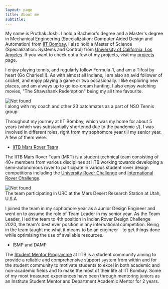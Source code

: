 ```yaml
---
layout: page
title: About me
subtitle: 
---
```


My name is Pruthak Joshi. I hold a Bachelor's degree and a Master's degree in Mechanical Engineering (Specialization: Computer Aided Design and Automation) from [IIT Bombay](https://www.iitb.ac.in/). I also hold a Master of Science (Specialization: Systems and Control) from [University of California, Los Angeles](https://www.ucla.edu/). If you want to check out a few of my projects, visit my [projects](https://pruthakjoshi.github.io/projects/) page. 

I enjoy playing tennis, and regularly follow Formula-1, and am a Tifosi by heart (Go Charles!!!). As with almost all Indians, I am also an avid follower of cricket, and enjoy playing a game or two occasionally. I like exploring new places, and am always up to go ice-cream hunting. I also enjoy watching movies, "The Shawshank Redemption" being my all time favourite.

<div class="text-center">
	<img src="{{ 'assets/img/tennis.jpeg' | relative_url }}" alt="Not found" />
	<figcaption>I along with my coach and other 23 batchmates as a part of NSO Tennis group</figcaption>
</div>

Throughout my journey at IIT Bombay, which was my home for about 5 years (which was substantially shortened due to the pandemic :/), I was involved in different roles, right from my sophomore year till my senior year. A few of them were:

- [IITB Mars Rover Team](https://iitbmartian.github.io/)

The IITB Mars Rover Team (MRT) is a student technical team consisting of 40+ members from various disciplines at IITB working towards developing a semi-autonomous rover to participate in various student rover design competitions including the [University Rover Challenge](https://urc.marssociety.org/) and [International Rover Challenge](https://roverchallenge.org/). 

<div class="text-center">
	<img src="{{ 'assets/img/mrt.JPG' | relative_url }}" alt="Not found" />
	<figcaption>The team participating in URC at the Mars Desert Research Station at Utah, U.S.A</figcaption>
</div>
 
I joined the team in my sophomore year as a Junior Design Engineer and went on to assume the role of Team Leader in my senior year. As the Team Leader, I led the team to 4th position in Indian Rover Design Challenge 2020, the team's best ever position in any international competition. Being in the team taught me what it means to be an engineer - to get things done while optimising the use of available resources.

- ISMP and DAMP 

The [Student Mentor Programme](https://smp.gymkhana.iitb.ac.in/index.html) at IITB is a student community aiming to provide a reliable and comprehensive support system from within and for the student community to motivate students to excel in both academic and non-academic fields and to make the most of their life at IIT Bombay. Some of my most treasured experiences have been through mentoring juniors as an Institute Student Mentor and Department Academic Mentor for 2 years. 

